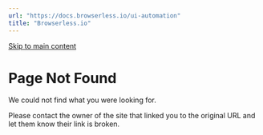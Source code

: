 ```yaml
---
url: "https://docs.browserless.io/ui-automation"
title: "Browserless.io"
---
```


[Skip to main content](https://docs.browserless.io/ui-automation#__docusaurus_skipToContent_fallback)

# Page Not Found

We could not find what you were looking for.

Please contact the owner of the site that linked you to the original URL and let them know their link is broken.